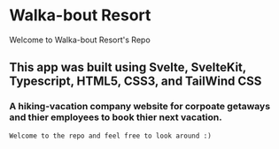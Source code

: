 # Walka-bout Resort

Welcome to Walka-bout Resort's Repo

## This app was built using Svelte, SvelteKit, Typescript, HTML5, CSS3, and TailWind CSS
### A hiking-vacation company website for corpoate getaways and thier employees to book thier next vacation.

```
Welcome to the repo and feel free to look around :)
```


